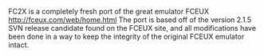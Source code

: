 FC2X is a completely fresh port of the great emulator FCEUX http://fceux.com/web/home.html  The port is based off of the version 2.1.5 SVN release candidate found on the FCEUX site, and all modifications have been done in a way to keep the integrity of the original FCEUX emulator intact.